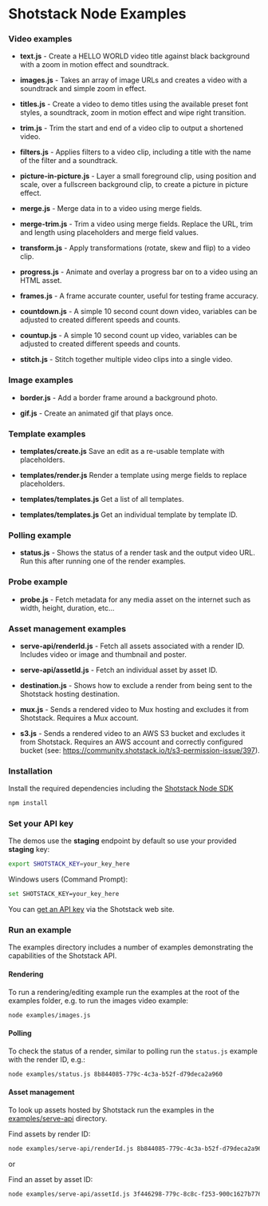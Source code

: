 # Shotstack Node Examples

### Video examples

- **text.js** -
    Create a HELLO WORLD video title against black background with a zoom in motion effect and soundtrack.

- **images.js** -
    Takes an array of image URLs and creates a video with a soundtrack and simple zoom in effect.

- **titles.js** -
    Create a video to demo titles using the available preset font styles, a soundtrack, zoom in motion effect and 
    wipe right transition.

- **trim.js** -
    Trim the start and end of a video clip to output a shortened video.

- **filters.js** -
    Applies filters to a video clip, including a title with the name of the filter and a soundtrack.

- **picture-in-picture.js** -
    Layer a small foreground clip, using position and scale, over a fullscreen background clip, to create a picture 
    in picture effect.

- **merge.js** -
    Merge data in to a video using merge fields.

- **merge-trim.js** -
    Trim a video using merge fields. Replace the URL, trim and length using placeholders and merge field values.

- **transform.js** -
    Apply transformations (rotate, skew and flip) to a video clip.

- **progress.js** -
    Animate and overlay a progress bar on to a video using an HTML asset.

- **frames.js** -
    A frame accurate counter, useful for testing frame accuracy.

- **countdown.js** -
    A simple 10 second count down video, variables can be adjusted to created different speeds and counts.

- **countup.js** -
    A simple 10 second count up video, variables can be adjusted to created different speeds and counts.

- **stitch.js** -
    Stitch together multiple video clips into a single video.
    
### Image examples

- **border.js** -
    Add a border frame around a background photo.

- **gif.js** -
    Create an animated gif that plays once.

### Template examples

- **templates/create.js**
    Save an edit as a re-usable template with placeholders.

- **templates/render.js**
    Render a template using merge fields to replace placeholders.

- **templates/templates.js**
    Get a list of all templates.

- **templates/templates.js**
    Get an individual template by template ID.

### Polling example

- **status.js** -
    Shows the status of a render task and the output video URL. Run this after running one of the render examples.

### Probe example

- **probe.js** -
    Fetch metadata for any media asset on the internet such as width, height, duration, etc...

### Asset management examples

- **serve-api/renderId.js** -
    Fetch all assets associated with a render ID. Includes video or image and thumbnail and poster.

- **serve-api/assetId.js** -
    Fetch an individual asset by asset ID.

- **destination.js** -
    Shows how to exclude a render from being sent to the Shotstack hosting destination.

- **mux.js** -
    Sends a rendered video to Mux hosting and excludes it from Shotstack. Requires a Mux account.

- **s3.js** -
    Sends a rendered video to an AWS S3 bucket and excludes it from Shotstack. Requires an AWS account and correctly
    configured bucket (see: https://community.shotstack.io/t/s3-permission-issue/397).

### Installation

Install the required dependencies including the [Shotstack Node SDK](https://www.npmjs.com/package/shotstack-sdk)

```bash
npm install
```

### Set your API key

The demos use the **staging** endpoint by default so use your provided **staging** key:

```bash
export SHOTSTACK_KEY=your_key_here
```

Windows users (Command Prompt):

```bash
set SHOTSTACK_KEY=your_key_here
```

You can [get an API key](http://shotstack.io/?utm_source=github&utm_medium=demos&utm_campaign=node_sdk) via the 
Shotstack web site.

### Run an example

The examples directory includes a number of examples demonstrating the capabilities of the 
Shotstack API.

#### Rendering

To run a rendering/editing example run the examples at the root of the examples folder, e.g. to run the images video 
example:

```bash
node examples/images.js
```

#### Polling

To check the status of a render, similar to polling run the `status.js` example with the render ID, e.g.:

```bash
node examples/status.js 8b844085-779c-4c3a-b52f-d79deca2a960
```

#### Asset management

To look up assets hosted by Shotstack run the examples in the [examples/serve-api](./examples/serve-api/) directory.

Find assets by render ID:
```bash
node examples/serve-api/renderId.js 8b844085-779c-4c3a-b52f-d79deca2a960
```

or 

Find an asset by asset ID:
```bash
node examples/serve-api/assetId.js 3f446298-779c-8c8c-f253-900c1627b776
```
